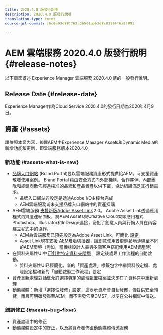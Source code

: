 ```yaml
---
title: 2020.4.0 版發行說明
description: 2020.4.0 版發行說明
translation-type: tm+mt
source-git-commit: c6c0e93d881762a2b501abb3d8c8356046a5f082

---
```



# AEM 雲端服務 2020.4.0 版發行說明 {#release-notes}

以下章節概述 Experience Manager 雲端服務 2020.4.0 版的一般發行說明。

## Release Date {#release-date}

Experience Manager作為Cloud Service 2020.4.0的發行日期為2020年4月9日。

## 資產 {#assets}

請依照本節內容，瞭解AEM中Experience Manager Assets和Dynamic Media的新增功能和更新，即雲端服務版本2020.4.0。

### 新功能 {#assets-what-is-new}

* [品牌入口網站](https://docs.adobe.com/content/help/en/experience-manager-brand-portal/using/home.html) (Brand Portal)是以雲端服務資產形式提供給AEM，可支援資產散發使用案例。 Brand Portal 藉由安全方式向外部機構、合作夥伴、內部團隊和經銷商散佈經過核准的品牌和產品資產以供下載，協助組織滿足其行銷需求。
   * 品牌入口網站的設定是透過Adobe I/O主控台完成
   * AEM雲端服務尚未支援品牌入口網站中的資產採購
* AEM雲端服務 [支援新版Adobe Asset Link](https://helpx.adobe.com/tw/enterprise/using/adobe-asset-link.html) 2.0。 Adobe Asset Link透過應用程式內資產連結面板，將AEM Assets與Creative Cloud案頭應用程式Photoshop、Illustrator和InDesign連接，簡化了創意人員與行銷人員在內容建立程式中的協作。
   * AEM為雲端服務已預先設定為Adobe Asset Link，可簡化 [設定](https://helpx.adobe.com/enterprise/using/configure-aem-assets-for-asset-link.html)。
   * Asset Link現在支援 [AEM環境切換器](https://helpx.adobe.com/enterprise/using/manage-assets-using-adobe-asset-link.html#UseAdobeAssetLink)，讓創意使用者更輕鬆地連線至不同的AEM環境（例如，當機構設計人員與多個客戶搭配使用AEM資產時）
* 在資料夾屬性UI中 [可針對特定資料夾階層](/help/assets/asset-microservices-configure-and-use.md#post-processing-workflows) ，設定後處理工作流程的自動啟動。
   * 資料夾屬性UI已經簡化，新的「資產處理」標籤包含中繼資料設定檔、處理設定檔和新的「自動啟動工作流程」設定
* 資產重新處理對話框允許選擇特定的處理配置檔案並決定在子資料夾中重新處理
* 動態媒體：新增「選擇性發佈」設定，這表示資產會自動發佈，僅提供安全預覽，而且可明確發佈至AEM，而不需發佈至DMS7，以便在公共網域中傳送。

### 錯誤修正 {#assets-bug-fixes}

* 資產處理中的修正
* 動態媒體設定中的修正，以及將資產發佈至動態媒體傳送服務
